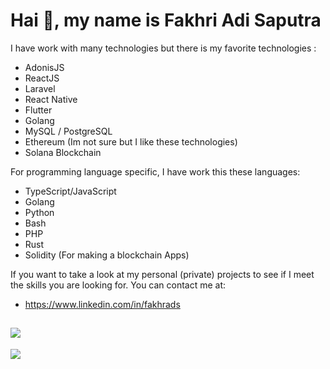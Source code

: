 # Hai 👋, my name is Fakhri Adi Saputra

I have work with many technologies but there is my favorite technologies :

* AdonisJS 
* ReactJS 
* Laravel 
* React Native
* Flutter 
* Golang 
* MySQL / PostgreSQL
* Ethereum (Im not sure but I like these technologies)
* Solana Blockchain

For programming language specific, I have work this these languages:
* TypeScript/JavaScript
* Golang 
* Python 
* Bash
* PHP
* Rust
* Solidity (For making a blockchain Apps)

If you want to take a look at my personal (private) projects to see if I meet the skills you are looking for. You can contact me at:

- https://www.linkedin.com/in/fakhrads


<a href="https://wakatime.com"><img src="https://wakatime.com/share/@2f25a035-78ba-42b5-9317-d43ce5b8c9ef/c0f7d59c-a9e9-4c54-a744-b5a6e24903b6.png" /></a>
-
<a href="https://wakatime.com"><img src="https://wakatime.com/share/@2f25a035-78ba-42b5-9317-d43ce5b8c9ef/301b784b-d91a-4356-9f91-dbdbc7e9c2ba.png" /></a>
